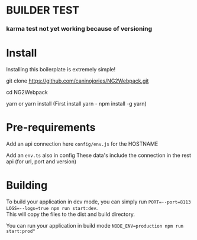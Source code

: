 # BUILDER TEST
### karma test not yet working because of versioning

Install
=======

Installing this boilerplate is extremely simple!

git clone https://github.com/caninojories/NG2Webpack.git

cd NG2Webpack

yarn or yarn install (First install yarn - npm install -g yarn)

Pre-requirements
=======

Add an api connection here `config/env.js` for the HOSTNAME

Add an `env.ts` also in config
These data's include the connection in the rest api (for url, port and version)

Building
=======

To build your application in dev mode, you can simply run `PORT=--port=8113 LOGS=--logs=true npm run start:dev`.   
This will copy the files to the dist and build directory.

You can run your application in build mode `NODE_ENV=production npm run start:prod"`
